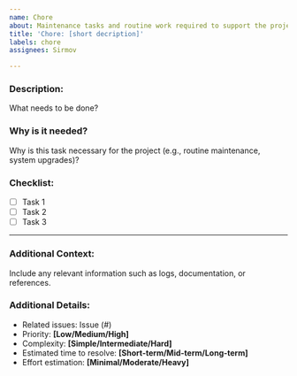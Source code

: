 ```yaml
---
name: Chore
about: Maintenance tasks and routine work required to support the project
title: 'Chore: [short decription]'
labels: chore
assignees: Sirmov

---
```


### Description:
What needs to be done?

### Why is it needed?
Why is this task necessary for the project (e.g., routine maintenance, system upgrades)?

### Checklist:
- [ ] Task 1
- [ ] Task 2
- [ ] Task 3

---

### Additional Context:
Include any relevant information such as logs, documentation, or references.

### Additional Details:
- Related issues: Issue (#)
- Priority: **[Low/Medium/High]**
- Complexity: **[Simple/Intermediate/Hard]**
- Estimated time to resolve: **[Short-term/Mid-term/Long-term]**
- Effort estimation: **[Minimal/Moderate/Heavy]**
